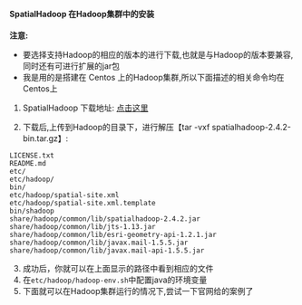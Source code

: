 
#### SpatialHadoop 在Hadoop集群中的安装

**注意:**
- 要选择支持Hadoop的相应的版本的进行下载,也就是与Hadoop的版本要兼容,同时还有可进行扩展的jar包
- 我是用的是搭建在 Centos 上的Hadoop集群,所以下面描述的相关命令均在Centos上

1) SpatialHadoop 下载地址: [点击这里](http://spatialhadoop.cs.umn.edu/#downloads)

2) 下载后,上传到Hadoop的目录下，进行解压【tar -vxf spatialhadoop-2.4.2-bin.tar.gz】:

```
LICENSE.txt
README.md
etc/
etc/hadoop/
bin/
etc/hadoop/spatial-site.xml
etc/hadoop/spatial-site.xml.template
bin/shadoop
share/hadoop/common/lib/spatialhadoop-2.4.2.jar
share/hadoop/common/lib/jts-1.13.jar
share/hadoop/common/lib/esri-geometry-api-1.2.1.jar
share/hadoop/common/lib/javax.mail-1.5.5.jar
share/hadoop/common/lib/javax.mail-api-1.5.5.jar
```
3) 成功后，你就可以在上面显示的路径中看到相应的文件
4) 在`etc/hadoop/hadoop-env.sh`中配置java的环境变量
5) 下面就可以在Hadoop集群运行的情况下,尝试一下官网给的案例了


